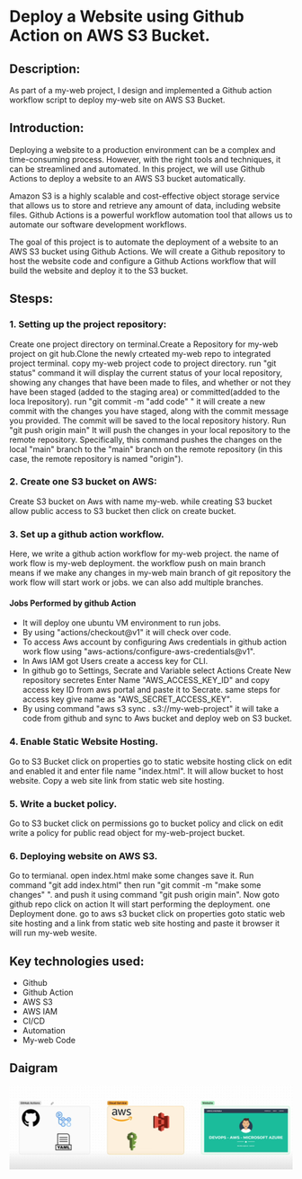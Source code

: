 # Deploy a Website using Github Action on AWS S3 Bucket.

## Description: 

As part of a my-web project, I design and implemented a Github action workflow script to deploy my-web site on AWS S3 Bucket.

## Introduction:

Deploying a website to a production environment can be a complex and time-consuming process. However, with the right tools and techniques, it can be streamlined and automated. In this project, we will use Github Actions to deploy a website to an AWS S3 bucket automatically.

Amazon S3 is a highly scalable and cost-effective object storage service that allows us to store and retrieve any amount of data, including website files. Github Actions is a powerful workflow automation tool that allows us to automate our software development workflows.

The goal of this project is to automate the deployment of a website to an AWS S3 bucket using Github Actions. We will create a Github repository to host the website code and configure a Github Actions workflow that will build the website and deploy it to the S3 bucket.

## Stesps:

### 1. Setting up the project repository: 

Create one project directory on terminal.Create a Repository for my-web project on git hub.Clone the newly crteated my-web repo to integrated project
terminal. copy my-web project code to project directory. run "git status" command it will display the current status of your local repository, showing
any changes that have been made to files, and whether or not they have been staged (added to the staging area) or committed(added to the loca lrepository). 
run "git commit -m "add code" " it will create a new commit with the changes you have staged, along with the commit message you provided. The commit will 
be saved to the local repository history. Run "git push origin main" It will push the changes in your local repository to the remote repository. Specifically, this command pushes the changes on the local "main" branch to the "main" branch on the remote repository (in this case, the remote repository 
is named "origin").
   
### 2. Create one S3 bucket on AWS:

Create S3 bucket on Aws with name my-web. while creating S3 bucket allow public access to S3 bucket then click on create bucket.

### 3. Set up a github action workflow.

Here, we write a github action workflow for my-web project. the name of work flow is my-web deployment. the workflow push on main branch means if we make 
any changes in my-web main branch of git repository the work flow will start work or jobs. we can also add multiple branches.
    
#### Jobs Performed by github Action
    
- It will deploy one ubuntu VM environment to run jobs.
- By using "actions/checkout@v1" it will check over code.
- To access Aws account by configuring Aws credentials in github action work flow using "aws-actions/configure-aws-credentials@v1".
- In Aws IAM got Users create a access key for CLI.
- In github go to Settings, Secrate and Variable select Actions Create New repository secretes Enter Name "AWS_ACCESS_KEY_ID" and copy access key ID      from aws portal and paste it to Secrate. same steps for access key give name as "AWS_SECRET_ACCESS_KEY".
- By using command "aws s3 sync . s3://my-web-project" it will take a code from github and sync to Aws bucket and deploy web on S3 bucket.
 
 ### 4. Enable Static Website Hosting.
 
 Go to S3 Bucket click on properties go to static website hosting click on edit and enabled it and enter file name "index.html". It will allow bucket to 
 host website. Copy a web site link from static web site hosting.
        
 ### 5. Write a bucket policy.
 
Go to S3 bucket click on permissions go to bucket policy and click on edit write a policy for public read object for my-web-project bucket.
      
### 6. Deploying website on AWS S3.

Go to termianal. open index.html make some changes save it. Run command "git add index.html" then run "git commit -m "make some changes" ". and push it 
using command "git push origin main". Now goto github repo click on action It will start performing the deployment. one Deployment done. go to aws 
s3 bucket click on properties goto static web site hosting and a link from static web site hosting and paste it browser it will run my-web wesite.
    
## Key technologies used: 

- Github
- Github Action
- AWS S3
- AWS IAM
- CI/CD 
- Automation
- My-web Code
    
    
## Daigram



   <img width="1396" alt="image" src="https://raw.githubusercontent.com/ahmad24mliwala/images/main/my-web-app-project-architecture.jpg?raw=true">




